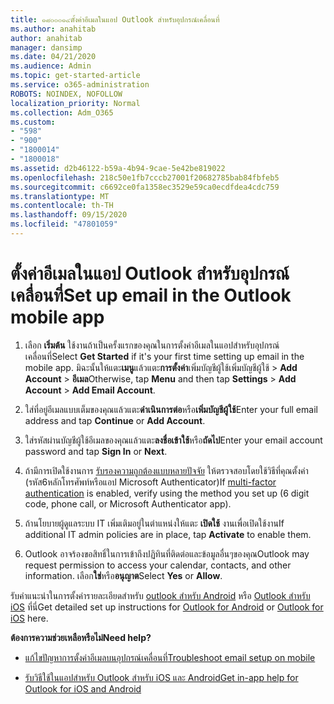 ```yaml
---
title: ๑๘๐๐๐๑๔ตั้งค่าอีเมลในแอป Outlook สำหรับอุปกรณ์เคลื่อนที่
ms.author: anahitab
author: anahitab
manager: dansimp
ms.date: 04/21/2020
ms.audience: Admin
ms.topic: get-started-article
ms.service: o365-administration
ROBOTS: NOINDEX, NOFOLLOW
localization_priority: Normal
ms.collection: Adm_O365
ms.custom:
- "598"
- "900"
- "1800014"
- "1800018"
ms.assetid: d2b46122-b59a-4b94-9cae-5e42be819022
ms.openlocfilehash: 218c50e1fb7cccb27001f20682785bab84fbfeb5
ms.sourcegitcommit: c6692ce0fa1358ec3529e59ca0ecdfdea4cdc759
ms.translationtype: MT
ms.contentlocale: th-TH
ms.lasthandoff: 09/15/2020
ms.locfileid: "47801059"
---
```

# <a name="set-up-email-in-the-outlook-mobile-app"></a><span data-ttu-id="202b2-102">ตั้งค่าอีเมลในแอป Outlook สำหรับอุปกรณ์เคลื่อนที่</span><span class="sxs-lookup"><span data-stu-id="202b2-102">Set up email in the Outlook mobile app</span></span>

1. <span data-ttu-id="202b2-103">เลือก **เริ่มต้น** ใช้งานถ้าเป็นครั้งแรกของคุณในการตั้งค่าอีเมลในแอปสำหรับอุปกรณ์เคลื่อนที่</span><span class="sxs-lookup"><span data-stu-id="202b2-103">Select **Get Started** if it's your first time setting up email in the mobile app.</span></span> <span data-ttu-id="202b2-104">มิฉะนั้นให้แตะ**เมนู**แล้วแตะ**การตั้งค่า**เพิ่มบัญชีผู้ใช้เพิ่มบัญชีผู้ใช้ \> **Add Account** \> **อีเมล**</span><span class="sxs-lookup"><span data-stu-id="202b2-104">Otherwise, tap **Menu** and then tap **Settings** \> **Add Account** \> **Add Email Account**.</span></span>

2. <span data-ttu-id="202b2-105">ใส่ที่อยู่อีเมลแบบเต็มของคุณแล้วแตะ**ดำเนินการต่อ**หรือ**เพิ่มบัญชีผู้ใช้**</span><span class="sxs-lookup"><span data-stu-id="202b2-105">Enter your full email address and tap **Continue** or **Add Account**.</span></span>

3. <span data-ttu-id="202b2-106">ใส่รหัสผ่านบัญชีผู้ใช้อีเมลของคุณแล้วแตะ**ลงชื่อเข้าใช้**หรือ**ถัดไป**</span><span class="sxs-lookup"><span data-stu-id="202b2-106">Enter your email account password and tap **Sign In** or **Next**.</span></span>

4. <span data-ttu-id="202b2-107">ถ้ามีการเปิดใช้งานการ [รับรองความถูกต้องแบบหลายปัจจัย](https://docs.microsoft.com/microsoft-365/admin/security-and-compliance/set-up-multi-factor-authentication) ให้ตรวจสอบโดยใช้วิธีที่คุณตั้งค่า (รหัส6หลักโทรศัพท์หรือแอป Microsoft Authenticator)</span><span class="sxs-lookup"><span data-stu-id="202b2-107">If [multi-factor authentication](https://docs.microsoft.com/microsoft-365/admin/security-and-compliance/set-up-multi-factor-authentication) is enabled, verify using the method you set up (6 digit code, phone call, or Microsoft Authenticator app).</span></span>

5. <span data-ttu-id="202b2-108">ถ้านโยบายผู้ดูแลระบบ IT เพิ่มเติมอยู่ในตำแหน่งให้แตะ **เปิดใช้** งานเพื่อเปิดใช้งาน</span><span class="sxs-lookup"><span data-stu-id="202b2-108">If additional IT admin policies are in place, tap **Activate** to enable them.</span></span>

6. <span data-ttu-id="202b2-109">Outlook อาจร้องขอสิทธิ์ในการเข้าถึงปฏิทินที่ติดต่อและข้อมูลอื่นๆของคุณ</span><span class="sxs-lookup"><span data-stu-id="202b2-109">Outlook may request permission to access your calendar, contacts, and other information.</span></span> <span data-ttu-id="202b2-110">เลือก**ใช่**หรือ**อนุญาต**</span><span class="sxs-lookup"><span data-stu-id="202b2-110">Select **Yes** or **Allow**.</span></span>

<span data-ttu-id="202b2-111">รับคำแนะนำในการตั้งค่ารายละเอียดสำหรับ [outlook สำหรับ Android](https://support.office.com/article/886db551-8dfa-4fd5-b835-f8e532091872.aspx) หรือ [Outlook สำหรับ iOS](https://support.office.com/article/b2de2161-cc1d-49ef-9ef9-81acd1c8e234.aspx) ที่นี่</span><span class="sxs-lookup"><span data-stu-id="202b2-111">Get detailed set up instructions for [Outlook for Android](https://support.office.com/article/886db551-8dfa-4fd5-b835-f8e532091872.aspx) or [Outlook for iOS](https://support.office.com/article/b2de2161-cc1d-49ef-9ef9-81acd1c8e234.aspx) here.</span></span>
  
 <span data-ttu-id="202b2-112">**ต้องการความช่วยเหลือหรือไม่**</span><span class="sxs-lookup"><span data-stu-id="202b2-112">**Need help?**</span></span>
  
- [<span data-ttu-id="202b2-113">แก้ไขปัญหาการตั้งค่าอีเมลบนอุปกรณ์เคลื่อนที่</span><span class="sxs-lookup"><span data-stu-id="202b2-113">Troubleshoot email setup on mobile</span></span>](https://support.office.com/article/a264ef01-9c88-48fb-9285-7017e4f31f02.aspx)

- [<span data-ttu-id="202b2-114">รับวิธีใช้ในแอปสำหรับ Outlook สำหรับ iOS และ Android</span><span class="sxs-lookup"><span data-stu-id="202b2-114">Get in-app help for Outlook for iOS and Android</span></span>](https://support.office.com/article/218a22d1-9fa5-4889-b689-de1c63493243.aspx#ID0EAABAAA=Contact_Support)
